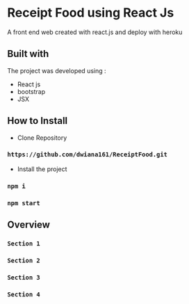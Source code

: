 # Receipt Food using React Js

A front end web created with react.js and deploy with heroku
 
## Built with

The project was developed using :
* React js
* bootstrap
* JSX

## How to Install

* Clone Repository

### `https://github.com/dwiana161/ReceiptFood.git`

* Install the project
### `npm i`

### `npm start`

## Overview
### `Section 1`


### `Section 2`

### `Section 3`

### `Section 4`


